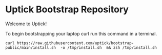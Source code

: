 # Uptick Bootstrap Repository

Welcome to Uptick!

To begin bootstrapping your laptop curl run this command in a terminal.

```
curl https://raw.githubusercontent.com/uptick/bootstrap-public/main/install.sh  -o /tmp/install.sh  && zsh /tmp/install.sh
```
